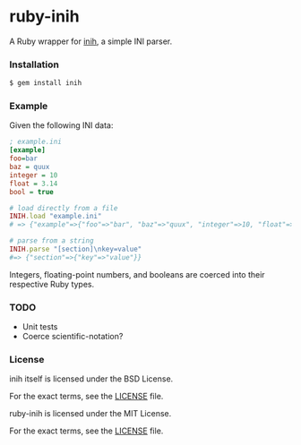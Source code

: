 ruby-inih
=========

A Ruby wrapper for [inih](https://github.com/benhoyt/inih), a simple INI parser.

### Installation

```ruby
$ gem install inih
```

### Example

Given the following INI data:

```ini
; example.ini
[example]
foo=bar
baz = quux
integer = 10
float = 3.14
bool = true
```

```ruby
# load directly from a file
INIH.load "example.ini"
# => {"example"=>{"foo"=>"bar", "baz"=>"quux", "integer"=>10, "float"=>3.14, "bool"=>true}}

# parse from a string
INIH.parse "[section]\nkey=value"
#=> {"section"=>{"key"=>"value"}}
```

Integers, floating-point numbers, and booleans are coerced into their respective Ruby types.

### TODO

* Unit tests
* Coerce scientific-notation?

### License

inih itself is licensed under the BSD License.

For the exact terms, see the [LICENSE](ext/inih/LICENSE) file.

ruby-inih is licensed under the MIT License.

For the exact terms, see the [LICENSE](./LICENSE) file.
